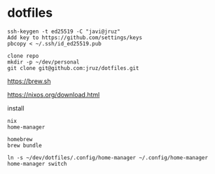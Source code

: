 # dotfiles


    ssh-keygen -t ed25519 -C "javi@jruz"
    Add key to https://github.com/settings/keys
    pbcopy < ~/.ssh/id_ed25519.pub

    clone repo
    mkdir -p ~/dev/personal
    git clone git@github.com:jruz/dotfiles.git
    
https://brew.sh

https://nixos.org/download.html

install
```
nix
home-manager

homebrew
brew bundle
```


```
ln -s ~/dev/dotfiles/.config/home-manager ~/.config/home-manager
home-manager switch
```
